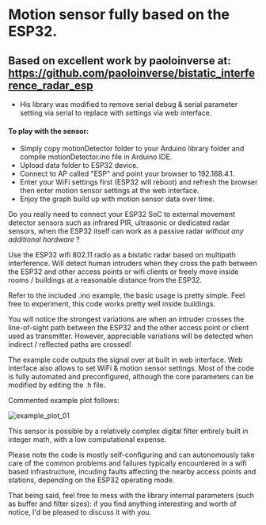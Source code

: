 
# Motion sensor fully based on the ESP32.

## Based on excellent work by paoloinverse at: https://github.com/paoloinverse/bistatic_interference_radar_esp
- His library was modified to remove serial debug & serial parameter setting via serial to replace with settings via web interface.

#### To play with the sensor:
  - Simply copy motionDetector folder to your Arduino library folder and compile motionDetector.ino file in Arduino IDE.
  - Upload data folder to ESP32 device.
  - Connect to AP called "ESP" and point your browser to 192.168.4.1.
  - Enter your WiFi settings first (ESP32 will reboot) and refresh the browser then enter motion sensor settings at the web interface.
  - Enjoy the graph build up with motion sensor data over time.
   
Do you really need to connect your ESP32 SoC to external movement detector sensors such as infrared PIR, ultrasonic or dedicated radar sensors, when the ESP32 itself can work as a passive radar *without any additional hardware* ?


Use the ESP32 wifi 802.11 radio as a bistatic radar based on multipath interference. Will detect human intruders when they cross the path between the ESP32 and other access points or wifi clients or freely move inside rooms / buildings at a reasonable distance from the ESP32.

Refer to the included .ino example, the basic usage is pretty simple. Feel free to experiment, this code works pretty well inside buildings. 

You will notice the strongest variations are when an intruder crosses the line-of-sight path between the ESP32 and the other access point or client used as transmitter. However, appreciable variations will be detected when indirect / reflected paths are crossed!

The example code outputs the signal over at built in web interface. Web interface also allows to set WiFi & motion sensor settings.
Most of the code is fully automated and preconfigured, although the core parameters can be modified by editing the .h file. 

Commented example plot follows:

![example_plot_01](https://user-images.githubusercontent.com/62485162/146927658-b540635e-16f6-4b56-b713-32469a1c8256.png)

This sensor is possible by a relatively complex digital filter entirely built in integer math, with a low computational expense.

Please note the code is mostly self-configuring and can autonomously take care of the common problems and failures typically encountered in a wifi based infrastructure, incuding faults affecting the nearby access points and stations, depending on the ESP32 operating mode. 

That being said, feel free to mess with the library internal parameters (such as buffer and filter sizes): if you find anything interesting and worth of notice, I'd be pleased to discuss it with you. 

